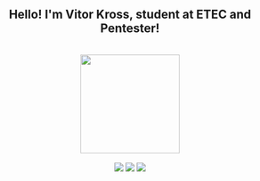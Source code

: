 <h2 align="center"> 
    Hello! I'm Vitor Kross, student at ETEC and Pentester!
</h2>

<br>

<div align="center">
  <img height="178em" src="https://github-readme-stats.vercel.app/api?username=13vks&show_icons=false&include_all_commits=true&count_private=true&bg_color=303446&text_color=c6d0f5&icon_color=ca9ee6&title_color=81c8be&hide_border=true&border_radius=12">
</div>

<br>

<div align="center"> 
  <a href="https://www.linkedin.com/in/vitorkross" target="_blank"><img src="https://img.shields.io/badge/-LinkedIn-%230077B5?style=for-the-badge&logo=linkedin&logoColor=white" target="_blank"></a>
  <a href="https://instagram.com/vitorkross" target="_blank"><img src="https://img.shields.io/badge/-Instagram-%23E4405F?style=for-the-badge&logo=instagram&logoColor=white" target="_blank"></a>
  <a href = "mailto:vitorkross@hotmail.com"><img src="https://img.shields.io/badge/-Gmail-%23333?style=for-the-badge&logo=gmail&logoColor=white" target="_blank"></a>
</div>
